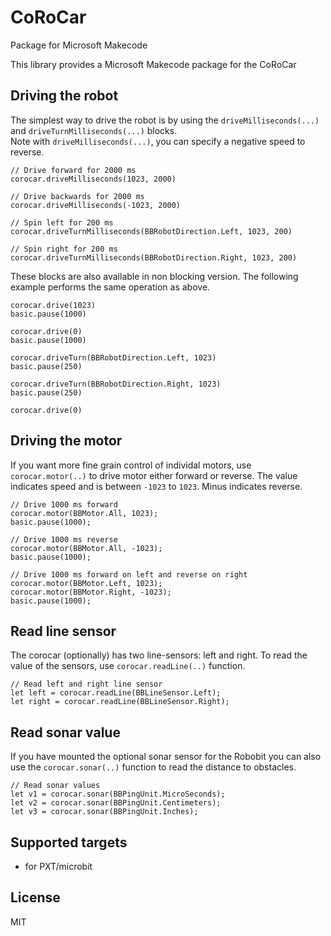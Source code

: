 # CoRoCar
 Package for Microsoft Makecode

This library provides a Microsoft Makecode package for the CoRoCar

## Driving the robot    
The simplest way to drive the robot is by using the `driveMilliseconds(...)` and `driveTurnMilliseconds(...)` blocks.   
Note with `driveMilliseconds(...)`, you can specify a negative speed to reverse.   
```blocks
// Drive forward for 2000 ms
corocar.driveMilliseconds(1023, 2000)

// Drive backwards for 2000 ms
corocar.driveMilliseconds(-1023, 2000)

// Spin left for 200 ms
corocar.driveTurnMilliseconds(BBRobotDirection.Left, 1023, 200)

// Spin right for 200 ms
corocar.driveTurnMilliseconds(BBRobotDirection.Right, 1023, 200)
```   

These blocks are also available in non blocking version. The following example performs the same operation as above.   
```blocks
corocar.drive(1023)
basic.pause(1000)

corocar.drive(0)
basic.pause(1000)

corocar.driveTurn(BBRobotDirection.Left, 1023)
basic.pause(250)

corocar.driveTurn(BBRobotDirection.Right, 1023)
basic.pause(250)

corocar.drive(0)
```

## Driving the motor

If you want more fine grain control of individal motors, use `corocar.motor(..)` to drive motor either forward or reverse. The value
indicates speed and is between `-1023` to `1023`. Minus indicates reverse.

```blocks
// Drive 1000 ms forward
corocar.motor(BBMotor.All, 1023);
basic.pause(1000);

// Drive 1000 ms reverse
corocar.motor(BBMotor.All, -1023);
basic.pause(1000);

// Drive 1000 ms forward on left and reverse on right
corocar.motor(BBMotor.Left, 1023);
corocar.motor(BBMotor.Right, -1023);
basic.pause(1000);
```

## Read line sensor

The corocar (optionally) has two line-sensors: left and right. To read the value of the
sensors, use `corocar.readLine(..)` function.

```blocks
// Read left and right line sensor
let left = corocar.readLine(BBLineSensor.Left);
let right = corocar.readLine(BBLineSensor.Right);
```

## Read sonar value

If you have mounted the optional sonar sensor for the Robobit you can
also use the `corocar.sonar(..)` function to read the distance to obstacles.

```blocks
// Read sonar values
let v1 = corocar.sonar(BBPingUnit.MicroSeconds);
let v2 = corocar.sonar(BBPingUnit.Centimeters);
let v3 = corocar.sonar(BBPingUnit.Inches);
```

## Supported targets

* for PXT/microbit

## License

MIT
